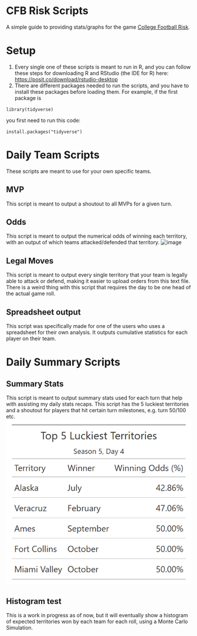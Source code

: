 # CFB Risk Scripts
A simple guide to providing stats/graphs for the game [College Football Risk](https://collegefootballrisk.com/).

# Setup
1. Every single one of these scripts is meant to run in R, and you can follow these steps for downloading R and RStudio (the IDE for R) here: https://posit.co/download/rstudio-desktop
2. There are different packages needed to run the scripts, and you have to install these packages before loading them. For example, if the first package is
```
library(tidyverse)
```
you first need to run this code: 
```
install.packages("tidyverse")
```
# Daily Team Scripts
These scripts are meant to use for your own specific teams. 
## MVP
This script is meant to output a shoutout to all MVPs for a given turn. 
## Odds
This script is meant to output the numerical odds of winning each territory, with an output of which teams attacked/defended that territory.
![image](https://github.com/user-attachments/assets/1483234f-9a53-4aa4-aac6-bf135e027b52)
## Legal Moves
This script is meant to output every single territory that your team is legally able to attack or defend, making it easier to upload orders from this text file. There is a weird thing with this script that requires the day to be one head of the actual game roll.
## Spreadsheet output
This script was specifically made for one of the users who uses a spreadsheet for their own analysis. It outputs cumulative statistics for each player on their team. 
# Daily Summary Scripts
## Summary Stats
This script is meant to output summary stats used for each turn that help with assisting my daily stats recaps. This script has the 5 luckiest territories and a shoutout for players that hit certain turn milestones, e.g. turn 50/100 etc.
![image](https://github.com/shen3340/CFB-Risk-Scripts/blob/321b3e6ae4ea39cde19c706c2344defa1f284702/Daily%20Summary%20Scripts/Images/5%20Luckiest%20Territories%20Season%205%2C%20Day%204.png)

## Histogram test
This is a work in progress as of now, but it will eventually show a histogram of expected territories won by each team for each roll, using a Monte Carlo Simulation.






